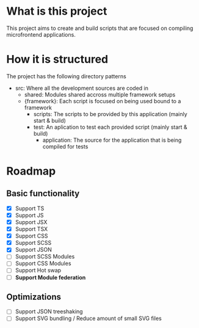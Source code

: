 # What is this project
This project aims to create and build scripts that are focused on compiling microfrontend applications.

# How it is structured
The project has the following directory patterns

- src: Where all the development sources are coded in
    - shared: Modules shared accross multiple framework setups
    - {framework}: Each script is focused on being used bound to a framework
        - scripts: The scripts to be provided by this application (mainly start & build)
        - test: An aplication to test each provided script (mainly start & build)
            - application: The source for the application that is being compiled for tests

# Roadmap
## Basic functionality
- [x] Support TS 
- [x] Support JS 
- [x] Support JSX 
- [x] Support TSX 
- [x] Support CSS
- [x] Support SCSS
- [x] Support JSON
- [ ] Support SCSS Modules
- [ ] Support CSS Modules
- [ ] Support Hot swap
- [ ] **Support Module federation**

## Optimizations
- [ ] Support JSON treeshaking
- [ ] Support SVG bundling / Reduce amount of small SVG files